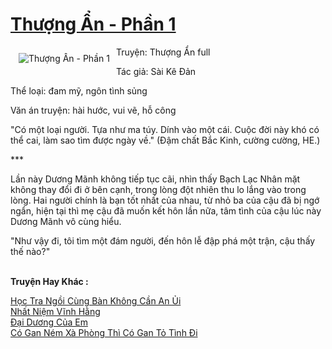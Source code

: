 <a href="https://utruyen.com/thuong-an-phan-1/22438/" title="Thượng Ẩn - Phần 1"><h1>Thượng Ẩn - Phần 1</h1></a><div style="display:table"><img align="right" style="float: left; padding: 10px;" src="https://utruyen.com/images/story/200x260/thuong-an-phan-1.jpg" alt="Thượng Ẩn - Phần 1">Truyện: Thượng Ẩn full <p></p>Tác giả: Sài Kê Đản<p></p>Thể loại: đam mỹ, ngôn tình sủng<p></p>Văn án truyện: hài hước, vui vẽ, hỗ công<p></p>"Có một loại người. Tựa như ma túy. Dính vào một cái. Cuộc đời này khó có thể cai, làm sao tìm được ngày về." (Đậm chất Bắc Kinh, cường cường, HE.)<p></p>*** <p></p>Lần này Dương Mãnh không tiếp tục cãi, nhìn thấy Bạch Lạc Nhân mặt không thay đổi đi ở bên cạnh, trong lòng đột nhiên thu lo lắng vào trong lòng. Hai người chính là bạn tốt nhất của nhau, từ nhỏ ba của cậu đã bị ngớ ngẩn, hiện tại thì mẹ cậu đã muốn kết hôn lần nữa, tâm tình của cậu lúc này Dương Mãnh vô cùng hiểu.<p></p>"Như vậy đi, tôi tìm một đám người, đến hôn lễ đập phá một trận, cậu thấy thế nào?"</div><p><br><b>Truyện Hay Khác :</b></p><a href="https://utruyen.com/hoc-tra-ngoi-cung-ban-khong-can-an-ui/22431/" alt="Học Tra Ngồi Cùng Bàn Không Cần An Ủi">Học Tra Ngồi Cùng Bàn Không Cần An Ủi</a><br/><a href="https://github.com/quanluxury/truyenhot/tree/master/truyenhay/13428/" alt="Nhất Niệm Vĩnh Hằng">Nhất Niệm Vĩnh Hằng</a><br/><a href="https://github.com/quanluxury/ngontinh_sac/tree/master/truyenhay/23043/" alt="Đại Dương Của Em">Đại Dương Của Em</a><br/><a href="https://dammyh.wordpress.com/2019/11/07/co-gan-nem-xa-phong-thi-co-gan-to-tinh-di/" alt="Có Gan Ném Xà Phòng Thì Có Gan Tỏ Tình Đi">Có Gan Ném Xà Phòng Thì Có Gan Tỏ Tình Đi</a><br/>